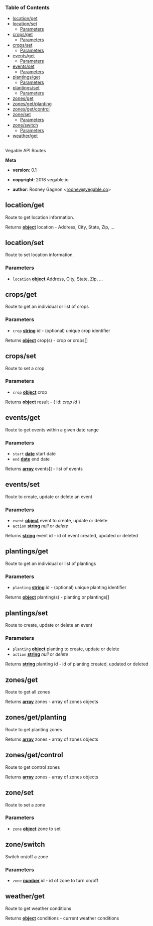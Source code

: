 <!-- Generated by documentation.js. Update this documentation by updating the source code. -->

### Table of Contents

-   [location/get][1]
-   [location/set][2]
    -   [Parameters][3]
-   [crops/get][4]
    -   [Parameters][5]
-   [crops/set][6]
    -   [Parameters][7]
-   [events/get][8]
    -   [Parameters][9]
-   [events/set][10]
    -   [Parameters][11]
-   [plantings/get][12]
    -   [Parameters][13]
-   [plantings/set][14]
    -   [Parameters][15]
-   [zones/get][16]
-   [zones/get/planting][17]
-   [zones/get/control][18]
-   [zone/set][19]
    -   [Parameters][20]
-   [zone/switch][21]
    -   [Parameters][22]
-   [weather/get][23]

## 

Vegable API Routes

**Meta**

-   **version**: 0.1
-   **copyright**: 2018 vegable.io

-   **author**: Rodney Gagnon &lt;rodney@vegable.co>

## location/get

Route to get location information.

Returns **[object][24]** location - Address, City, State, Zip, ...

## location/set

Route to set location information.

### Parameters

-   `location` **[object][24]** Address, City, State, Zip, ...

## crops/get

Route to get an individual or list of crops

### Parameters

-   `crop` **[string][25]** id - (optional) unique crop identifier

Returns **[object][24]** crop(s) - crop or crops\[]

## crops/set

Route to set a crop

### Parameters

-   `crop` **[object][24]** crop

Returns **[object][24]** result - { id: _crop id_ }

## events/get

Route to get events within a given date range

### Parameters

-   `start` **[date][26]** start date
-   `end` **[date][26]** end date

Returns **[array][27]** events\[] - list of events

## events/set

Route to create, update or delete an event

### Parameters

-   `event` **[object][24]** event to create, update or delete
-   `action` **[string][25]** _null_ or _delete_

Returns **[string][25]** event id - id of event created, updated or deleted

## plantings/get

Route to get an individual or list of plantings

### Parameters

-   `planting` **[string][25]** id - (optional) unique planting identifier

Returns **[object][24]** planting(s) - planting or plantings\[]

## plantings/set

Route to create, update or delete an event

### Parameters

-   `planting` **[object][24]** planting to create, update or delete
-   `action` **[string][25]** _null_ or _delete_

Returns **[string][25]** planting id - id of planting created, updated or deleted

## zones/get

Route to get all zones

Returns **[array][27]** zones - array of zones objects

## zones/get/planting

Route to get planting zones

Returns **[array][27]** zones - array of zones objects

## zones/get/control

Route to get control zones

Returns **[array][27]** zones - array of zones objects

## zone/set

Route to set a zone

### Parameters

-   `zone` **[object][24]** zone to set

## zone/switch

Switch on/off a zone

### Parameters

-   `zone` **[number][28]** id - id of zone to turn on/off

## weather/get

Route to get weather conditions

Returns **[object][24]** conditions - current weather conditions

[1]: #locationget

[2]: #locationset

[3]: #parameters

[4]: #cropsget

[5]: #parameters-1

[6]: #cropsset

[7]: #parameters-2

[8]: #eventsget

[9]: #parameters-3

[10]: #eventsset

[11]: #parameters-4

[12]: #plantingsget

[13]: #parameters-5

[14]: #plantingsset

[15]: #parameters-6

[16]: #zonesget

[17]: #zonesgetplanting

[18]: #zonesgetcontrol

[19]: #zoneset

[20]: #parameters-7

[21]: #zoneswitch

[22]: #parameters-8

[23]: #weatherget

[24]: https://developer.mozilla.org/docs/Web/JavaScript/Reference/Global_Objects/Object

[25]: https://developer.mozilla.org/docs/Web/JavaScript/Reference/Global_Objects/String

[26]: https://developer.mozilla.org/docs/Web/JavaScript/Reference/Global_Objects/Date

[27]: https://developer.mozilla.org/docs/Web/JavaScript/Reference/Global_Objects/Array

[28]: https://developer.mozilla.org/docs/Web/JavaScript/Reference/Global_Objects/Number
